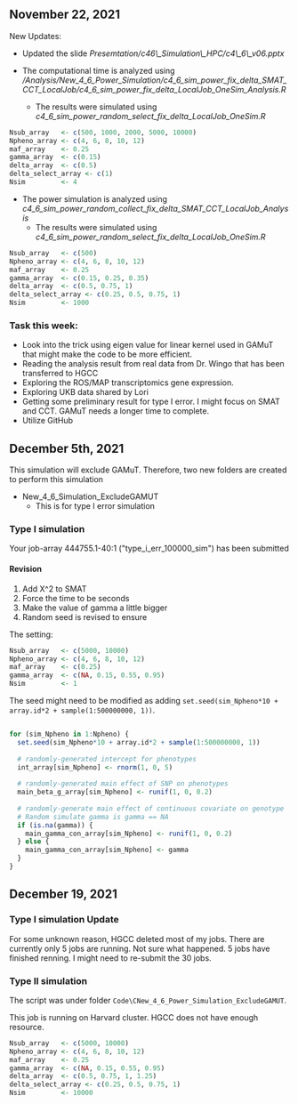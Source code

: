 ## November 22, 2021

New Updates:

- Updated the slide *Presemtation/c46\\_Simulation\\_HPC/c4\\_6\\_v06.pptx*

- The computational time is analyzed using */Analysis/New_4_6_Power_Simulation/c4_6_sim_power_fix_delta_SMAT_CCT_LocalJob/c4_6_sim_power_fix_delta_LocalJob_OneSim_Analysis.R*
	+ The results were simulated using *c4_6_sim_power_random_select_fix_delta_LocalJob_OneSim.R*
	
```r
Nsub_array   <- c(500, 1000, 2000, 5000, 10000)
Npheno_array <- c(4, 6, 8, 10, 12)
maf_array    <- 0.25
gamma_array  <- c(0.15)
delta_array  <- c(0.5)
delta_select_array <- c(1)
Nsim         <- 4
```


- The power simulation is analyzed using *c4_6_sim_power_random_collect_fix_delta_SMAT_CCT_LocalJob_Analysis*
	+ The results were simulated using *c4_6_sim_power_random_select_fix_delta_LocalJob_OneSim.R*


```r
Nsub_array   <- c(500)
Npheno_array <- c(4, 6, 8, 10, 12)
maf_array    <- 0.25
gamma_array  <- c(0.15, 0.25, 0.35)
delta_array  <- c(0.5, 0.75, 1) 
delta_select_array <- c(0.25, 0.5, 0.75, 1)
Nsim         <- 1000
```

### Task this week:

- Look into the trick using eigen value for linear kernel used in GAMuT that might make the code to be more efficient.
- Reading the analysis result from real data from Dr. Wingo that has been transferred to HGCC
- Exploring the ROS/MAP transcriptomics gene expression.
- Exploring UKB data shared by Lori
- Getting some preliminary result for type I error. I might focus on SMAT and CCT. GAMuT needs a longer time to complete.
- Utilize GitHub

## December 5th, 2021

This simulation will exclude GAMuT. Therefore, two new folders are created to perform this simulation

- New_4_6_Simulation_ExcludeGAMUT
	+ This is for type I error simulation


### Type I simulation

Your job-array 444755.1-40:1 ("type_i_err_100000_sim") has been submitted

#### Revision

1. Add X^2 to SMAT
2. Force the time to be seconds
3. Make the value of gamma a little bigger
4. Random seed is revised to ensure

The setting:

```r
Nsub_array   <- c(5000, 10000)
Npheno_array <- c(4, 6, 8, 10, 12)
maf_array    <- c(0.25)
gamma_array  <- c(NA, 0.15, 0.55, 0.95)
Nsim         <- 1
```

The seed might need to be modified as adding `set.seed(sim_Npheno*10 + array.id*2 + sample(1:500000000, 1))`.

```r

for (sim_Npheno in 1:Npheno) {
  set.seed(sim_Npheno*10 + array.id*2 + sample(1:500000000, 1))
  
  # randomly-generated intercept for phenotypes
  int_array[sim_Npheno] <- rnorm(1, 0, 5) 
  
  # randomly-generated main effect of SNP on phenotypes
  main_beta_g_array[sim_Npheno] <- runif(1, 0, 0.2)
  
  # randomly-generate main effect of continuous covariate on genotype
  # Random simulate gamma is gamma == NA
  if (is.na(gamma)) {
    main_gamma_con_array[sim_Npheno] <- runif(1, 0, 0.2)
  } else {
    main_gamma_con_array[sim_Npheno] <- gamma
  }
}
```

## December 19, 2021

### Type I simulation Update

For some unknown reason, HGCC deleted most of my jobs. There are currently only 5 jobs are running. Not sure what happened. 5 jobs have finished renning. I might need to re-submit the 30 jobs.

### Type II simulation

The script was under folder `Code\CNew_4_6_Power_Simulation_ExcludeGAMUT`. 

This job is running on Harvard cluster. HGCC does not have enough resource.

```r
Nsub_array   <- c(5000, 10000)
Npheno_array <- c(4, 6, 8, 10, 12)
maf_array    <- 0.25
gamma_array  <- c(NA, 0.15, 0.55, 0.95)
delta_array  <- c(0.5, 0.75, 1, 1.25)
delta_select_array <- c(0.25, 0.5, 0.75, 1)
Nsim         <- 10000
```

